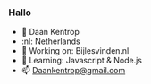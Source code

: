 ### Hallo

- :boy: Daan Kentrop 
- :nl: Netherlands 
- 🔭 Working on:  Bijlesvinden.nl
- 🌱 Learning: Javascript & Node.js 
- 📫 Daankentrop@gmail.com 



